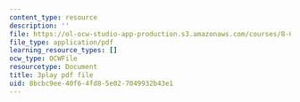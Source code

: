 ```yaml
---
content_type: resource
description: ''
file: https://ol-ocw-studio-app-production.s3.amazonaws.com/courses/8-01sc-classical-mechanics-fall-2016/8bcbc9ee40f64fd85e027049932b43e1_7x62TdS0Nn0.pdf
file_type: application/pdf
learning_resource_types: []
ocw_type: OCWFile
resourcetype: Document
title: 3play pdf file
uid: 8bcbc9ee-40f6-4fd8-5e02-7049932b43e1
---
```

